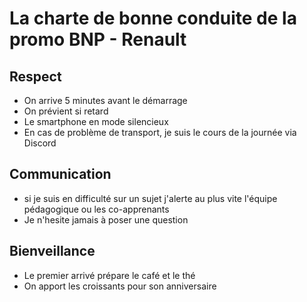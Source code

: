 # La charte de bonne conduite de la promo BNP - Renault

## Respect

- On arrive 5 minutes avant le démarrage
- On prévient si retard
- Le smartphone en mode silencieux
- En cas de problème de transport, je suis le cours de la journée via Discord

## Communication
- si je suis en difficulté sur un sujet j'alerte au plus vite l'équipe pédagogique ou les co-apprenants
- Je n'hesite jamais à poser une question

## Bienveillance

- Le premier arrivé prépare le café et le thé
- On apport les croissants pour son anniversaire
   
